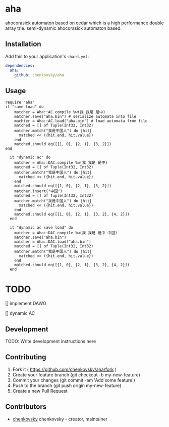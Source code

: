 # aha

ahocorasick automaton based on cedar which is a high performance double array trie. semi-dynamic ahocorasick automaton based.

## Installation

Add this to your application's `shard.yml`:

```yaml
dependencies:
  aha:
    github: chenkovsky/aha
```

## Usage

```crystal
require "aha"
it "save load" do
    matcher = Aha::AC.compile %w(我 我是 是中)
    matcher.save("aha.bin") # serialize automata into file
    machter = Aha::AC.load("aha.bin") # load automata from file
    matched = [] of Tuple(Int32, Int32)
    matcher.match("我是中国人") do |hit|
      matched << ({hit.end, hit.value})
    end
    matched.should eq([{1, 0}, {2, 1}, {3, 2}])
end

  it "dynamic ac" do
    matcher = Aha::DAC.compile %w(我 我是 是中)
    matched = [] of Tuple(Int32, Int32)
    matcher.match("我是中国人") do |hit|
      matched << ({hit.end, hit.value})
    end
    matched.should eq([{1, 0}, {2, 1}, {3, 2}])
    matcher.insert("中国")
    matched = [] of Tuple(Int32, Int32)
    matcher.match("我是中国人") do |hit|
      matched << ({hit.end, hit.value})
    end
    matched.should eq([{1, 0}, {2, 1}, {3, 2}, {4, 2}])
  end

  it "dynamic ac save load" do
    matcher = Aha::DAC.compile %w(我 我是 是中 中国)
    matcher.save("aha.bin")
    matcher = Aha::DAC.load("aha.bin")
    matched = [] of Tuple(Int32, Int32)
    matcher.match("我是中国人") do |hit|
      matched << ({hit.end, hit.value})
    end
    matched.should eq([{1, 0}, {2, 1}, {3, 2}, {4, 2}])
  end
```

# TODO

[] implement DAWG

[] dynamic AC


## Development

TODO: Write development instructions here

## Contributing

1. Fork it ( https://github.com/chenkovsky/aha/fork )
2. Create your feature branch (git checkout -b my-new-feature)
3. Commit your changes (git commit -am 'Add some feature')
4. Push to the branch (git push origin my-new-feature)
5. Create a new Pull Request

## Contributors

- [chenkovsky](https://github.com/chenkovsky) chenkovsky - creator, maintainer
